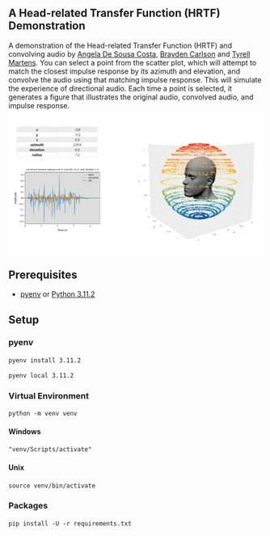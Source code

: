 ## A Head-related Transfer Function (HRTF) Demonstration

A demonstration of the Head-related Transfer Function (HRTF) and convolving audio by [Angela De Sousa Costa](https://github.com/angeladesousacosta), [Brayden Carlson](https://github.com/braycarlson) and [Tyrell Martens](https://github.com/Hotrod1220). You can select a point from the scatter plot, which will attempt to match the closest impulse response by its azimuth and elevation, and convolve the audio using that matching impulse response. This will simulate the experience of directional audio. Each time a point is selected, it generates a figure that illustrates the original audio, convolved audio, and impulse response.

![A screenshot of the demonstration](asset/demonstration.png?raw=true "Demonstration")

## Prerequisites

* [pyenv](https://github.com/pyenv/pyenv) or [Python 3.11.2](https://www.python.org/downloads/)


## Setup

### pyenv

```
pyenv install 3.11.2
```

```
pyenv local 3.11.2
```

### Virtual Environment

```
python -m venv venv
```

#### Windows

```
"venv/Scripts/activate"
```

#### Unix

```
source venv/bin/activate
```

### Packages

```
pip install -U -r requirements.txt
```
